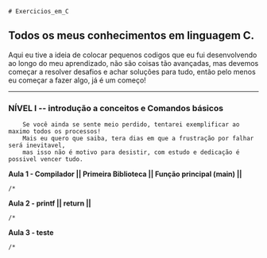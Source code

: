     # Exercicios_em_C
 ## **Todos os meus conhecimentos em linguagem C.**
 
 Aqui eu tive a ideia de colocar pequenos codigos que eu fui desenvolvendo ao longo do meu aprendizado, não 
 são coisas tão avançadas, mas devemos começar a resolver desafios e achar soluções para tudo, 
 então pelo menos eu começar a fazer algo, já é um começo!  
 _____________________________________________________________________________

### **NÍVEL I -- introdução a conceitos e Comandos básicos**

        Se você ainda se sente meio perdido, tentarei exemplificar ao maximo todos os processos!
        Mais eu quero que saiba, tera dias em que a frustração por falhar será inevitavel, 
        mas isso não é motivo para desistir, com estudo e dedicação é possivel vencer tudo.  

**Aula 1 - Compilador || Primeira Biblioteca || Função principal (main) ||**


    /* 


**Aula 2 -  printf || return ||** 

    /* 


**Aula 3 - teste** 

    /* 



